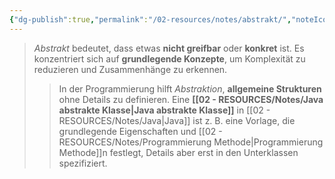 ```yaml
---
{"dg-publish":true,"permalink":"/02-resources/notes/abstrakt/","noteIcon":"","updated":"2025-07-12T13:31:41.000+02:00"}
---
```


>_Abstrakt_ bedeutet, dass etwas **nicht greifbar** oder **konkret** ist. 
>Es konzentriert sich auf **grundlegende Konzepte**, um Komplexität zu reduzieren und Zusammenhänge zu erkennen.
>>In der Programmierung hilft _Abstraktion_, **allgemeine Strukturen** ohne Details zu definieren. Eine **[[02 - RESOURCES/Notes/Java abstrakte Klasse\|Java abstrakte Klasse]]** in [[02 - RESOURCES/Notes/Java\|Java]] ist z. B. eine Vorlage, die grundlegende Eigenschaften und [[02 - RESOURCES/Notes/Programmierung Methode\|Programmierung Methode]]n festlegt, Details aber erst in den Unterklassen spezifiziert.